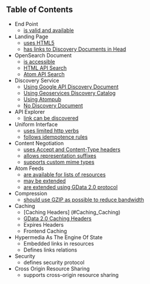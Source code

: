 
## Table of Contents

* End Point
	* [is valid and available](#EndPoint_ValidEndPoint)
* Landing Page
	* [uses HTML5](#LandingPage_HTML5)
	* [has links to Discovery Documents in Head](#LandingPage_DiscoveryDoc)
* OpenSearch Document
	* [is accessible](#OpenSearch_DiscoveryDoc)
	* [HTML API Search](#OpenSearch_HTMLSearch)
	* [Atom API Search](#OpenSearch_ATOMSearch)
* Discovery Service
	* [Using Google API Discovery Document](#Discovery_GoogleDiscovery)
	* [Using Geoservices Discovery Catalog](#Discovery_GeoServices)
	* [Using Atompub](#Discovery_Atompub)
	* [No Discovery Document](#Discovery_None)
* API Explorer
	* [link can be discovered](#API_DiscoveryDoc)
* Uniform Interface
	* [uses limited http verbs](#UniformInterface_Verbs)
	* [follows idempotence rules](#UniformInterface_Idempotence)
* Content Negotiation
	* [uses Accept and Content-Type headers](#ContentNegotiation_Headers)
	* [allows representation suffixes](#ContentNegotiation_Suffixes)
	* [supports custom mime types](#ContentNegotiation_MimeTypes)
* Atom Feeds
	* [are available for lists of resources](#Atom_Atom)
	* [may be extended](#Atom_Extend)
	* [are extended using GData 2.0 protocol](#Atom_GData2.0)
* Compression
	* [should use GZIP as possible to reduce bandwidth](#Compression_Compression)
* Caching
	* [Caching Headers] (#Caching_Caching)
	* [GData 2.0 Caching Headers](#Caching_GData2.0)
	* Expires Headers
	* Frontend Caching
* Hypermedia As The Engine Of State
	* Embedded links in resources
	* Defines links relations
* Security
	* defines security protocol
* Cross Origin Resource Sharing
	* supports cross-origin resource sharing
